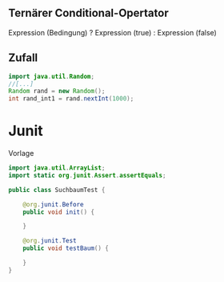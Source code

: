 ## Ternärer Conditional-Opertator
Expression (Bedingung) ? Expression (true) : Expression (false)

## Zufall

```java
import java.util.Random;
//[...]
Random rand = new Random(); 
int rand_int1 = rand.nextInt(1000);
```

# Junit

Vorlage

```java
import java.util.ArrayList;
import static org.junit.Assert.assertEquals;

public class SuchbaumTest {

    @org.junit.Before
    public void init() {

    }

    @org.junit.Test
    public void testBaum() {

    }
}
```
